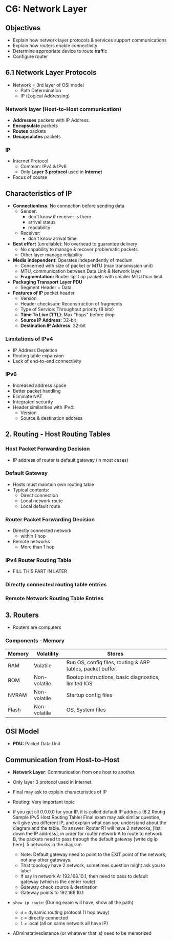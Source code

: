 # C6: Network Layer

## Objectives

- Explain how network layer protocols & services support communications
- Explain how routers enable connectivity
- Determine appropriate device to route traffic
- Configure router

## 6.1 Network Layer Protocols

- Network = 3rd layer of OSI model
  - Path Determination
  - IP (Logical Addressing)

### Network layer (Host-to-Host communication)

- **Addresses** packets with IP Address.
- **Encapsulate** packets
- **Routes** packets
- **Decapsulates** packets

### IP

- Internet Protocol
  - Common: IPv4 & IPv6
  - Only **Layer 3 protocol** used in **Internet**
- Focus of course

## Characteristics of IP

- **Connectionless**: No connection before sending data
  - Sender:
    - don't know if receiver is there
    - arrival status
    - readability
  - Receiver:
    - don't know arrival time
- **Best effort** (unreliable): No overhead to guarantee delivery
  - No capability to manage & recover problematic packets
  - Other layer manage reliability
- **Media independent**: Operates independently of medium
  - Concerned with size of packet or MTU (max transmission unit)
  - MTU, communication between Data Link & Network layer
  - **Fragmentation:** Router split up packets with smaller MTU than limit.
- **Packaging Transport Layer PDU**
  - Segment Header + Data
- **Features of IP** packet header
  - Version 
  - Header checksum: Reconstruction of fragments 
  - Type of Service: Throughput priority (8 bits)
  - **Time To Live (TTL)**: Max "hops" before drop
  - **Source IP Address**: 32-bit
  - **Destination IP Address**: 32-bit

### Limitations of IPv4

- IP Address Depletion
- Routing table expansion
- Lack of end-to-end connectivity

### IPv6

- Increased address space
- Better packet handling
- Eliminate NAT
- Integrated security
- Header similarities with IPv4:
  - Version
  - Source & destination address

## 2. Routing - Host Routing Tables

### Host Packet Forwarding Decision

- IP address of router is default gateway (in most cases)

### Default Gateway

- Hosts must maintain own routing table
- Typical contents:
  - Direct connection
  - Local network route
  - Local default route

### Router Packet Forwarding Decision

- Directly connected network
  - within 1 hop
- Remote networks
  - More than 1 hop

### IPv4 Router Routing Table

- FILL THIS PART IN LATER

### Directly connected routing table entries

### Remote Network Routing Table Entries

## 3. Routers

- Routers are computers

### Components - Memory

| Memory | Volatility   | Stores                                                     |
| ------ | ------------ | ---------------------------------------------------------- |
| RAM    | Volatile     | Run OS, config files, routing & ARP tables, packet buffer. |
| ROM    | Non-volatile | Bootup instructions, basic diagnostics, limited IOS        |
| NVRAM  | Non-volatile | Startup config files                                       |
| Flash  | Non-volatile | OS, System files                                           |



## OSI Model

- **PDU:** Packet Data Unit

## Communication from Host-to-Host

- **Network Layer**: Communication from one host to another.

- Only layer 3 protocol used in Internet.
- Final may ask to explain characteristics of IP
- Routing: Very important topic
- If you get all 0.0.0.0 for your IP, it is called default IP address (6.2 Routig Sample IPv5 Host Routing Table) Final exam may ask similar question, will give you different IP, and explain what can you understand about the diagram and the table. To answer: Router R1 will have 2 networks, [list down the IP address], in order for router network A to route to network B, the packets need to pass through the default gateway [write dg ip here]. 5 networks in the diagram
  - Note: Default gateway need to point to the EXIT point of the network, not any other gateways.
  - That topology have 2 network, sometimes question might ask you to label
  - If say in network A: 192.168.10.1, then need to pass to default gateway (which is the center route)
  - Gateway check source & destination
  - Gateway points to 192.168.10.1
- `show ip route`: (During exam will have, show all the path)
  - `d` = dynamic routing protocol (1 hop away)
  - `c` = directly connected
  - `l` = local (all on same network all have IP)
- ADminstativedistance (or whatever that is) need to be memorized

